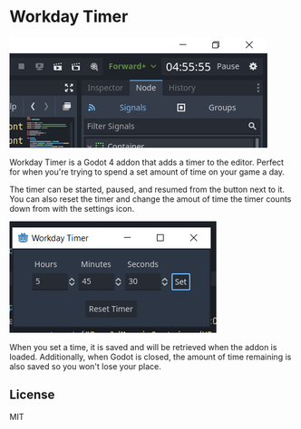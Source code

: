 # Workday Timer

![Alt text](screenshots/timer.png?raw=true "Workday Timer in the editor.")

Workday Timer is a Godot 4 addon that adds a timer to the editor. Perfect for when you're trying to spend a set amount of time on your game a day.

The timer can be started, paused, and resumed from the button next to it. You can also reset the timer and change the amout of time the timer counts down from with the settings icon. 

![Alt text](screenshots/settings.png?raw=true "Workday Timer settings window.")

When you set a time, it is saved and will be retrieved when the addon is loaded. Additionally, when Godot is closed, the amount of time remaining is also saved so you won't lose your place.

## License

MIT